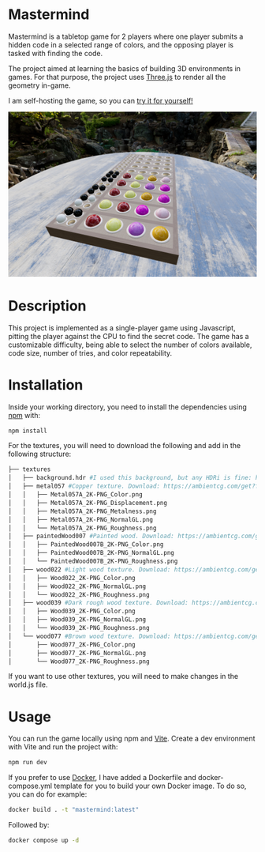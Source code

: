 # Mastermind

Mastermind is a tabletop game for 2 players where one player submits a hidden code in a selected range of colors, and the opposing player is tasked with finding the code.

The project aimed at learning the basics of building 3D environments in games. For that purpose, the project uses [Three.js](https://threejs.org/) to render all the geometry in-game.

I am self-hosting the game, so you can [try it for yourself!](https://mastermind.pedromariaferreira.com/)

![screenshot](example.png)

# Description

This project is implemented as a single-player game using Javascript, pitting the player against the CPU to find the secret code. The game has a customizable difficulty, being able to select the number of colors available, code size, number of tries, and color repeatability.

# Installation

Inside your working directory, you need to install the dependencies using [npm](https://www.npmjs.com/) with:

```bash
npm install
```

For the textures, you will need to download the following and add in the following structure:

```bash
├── textures
│   ├── background.hdr #I used this background, but any HDRi is fine: https://dl.polyhaven.org/file/ph-assets/HDRIs/hdr/8k/ninomaru_teien_8k.hdr
│   ├── metal057 #Copper texture. Download: https://ambientcg.com/get?file=PaintedWood007B_2K-PNG.zip
│   │   ├── Metal057A_2K-PNG_Color.png
│   │   ├── Metal057A_2K-PNG_Displacement.png
│   │   ├── Metal057A_2K-PNG_Metalness.png
│   │   ├── Metal057A_2K-PNG_NormalGL.png
│   │   └── Metal057A_2K-PNG_Roughness.png
│   ├── paintedWood007 #Painted wood. Download: https://ambientcg.com/get?file=PaintedWood007B_2K-PNG.zip
│   │   ├── PaintedWood007B_2K-PNG_Color.png
│   │   ├── PaintedWood007B_2K-PNG_NormalGL.png
│   │   └── PaintedWood007B_2K-PNG_Roughness.png
│   ├── wood022 #Light wood texture. Download: https://ambientcg.com/get?file=Wood022_2K-PNG.zip
│   │   ├── Wood022_2K-PNG_Color.png
│   │   ├── Wood022_2K-PNG_NormalGL.png
│   │   └── Wood022_2K-PNG_Roughness.png
│   ├── wood039 #Dark rough wood texture. Download: https://ambientcg.com/get?file=Wood039_2K-PNG.zip
│   │   ├── Wood039_2K-PNG_Color.png
│   │   ├── Wood039_2K-PNG_NormalGL.png
│   │   └── Wood039_2K-PNG_Roughness.png
│   └── wood077 #Brown wood texture. Download: https://ambientcg.com/get?file=Wood077_2K-PNG.zip
│       ├── Wood077_2K-PNG_Color.png
│       ├── Wood077_2K-PNG_NormalGL.png
│       └── Wood077_2K-PNG_Roughness.png
```

If you want to use other textures, you will need to make changes in the world.js file.

# Usage

You can run the game locally using npm and [Vite](https://vite.dev/). Create a dev environment with Vite and run the project with:

```bash
npm run dev
```

If you prefer to use [Docker](https://www.docker.com/), I have added a Dockerfile and docker-compose.yml template for you to build your own Docker image. To do so, you can do for example:

```bash
docker build . -t "mastermind:latest"
```

Followed by:

```bash
docker compose up -d
```